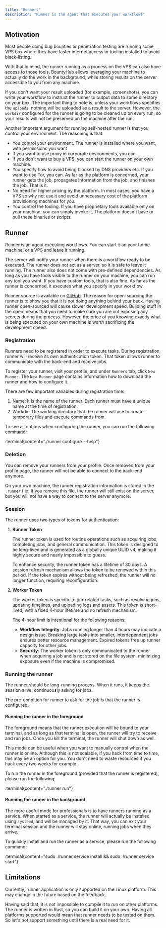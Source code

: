 ```yaml
---
title: "Runners"
description: "Runner is the agent that executes your workflows"
---
```


## Motivation

Most people doing bug bounties or penetration testing are running some VPS box where they have faster internet access or tooling installed to avoid black-listing.

With that in mind, the runner running as a process on the VPS can also have access to those tools. BountyHub allows leveraging your machine to actually do the work in the background, while storing results on the server accessible to you from any machine.

If you don't want your result uploaded (for example, screenshots), you can write your workflow to instruct the runner to output data to some directory on your box.
The important thing to note is, unless your workflows specifies the `uploads`, nothing will be uploaded as a result to the server. However, the `workdir` configured for the runner is going to be cleaned up on every run, so your results will not be preserved on the machine after the run.

Another important argument for running self-hosted runner is that you control your environment. The reasoning is that:
- You control your environment. The runner is installed where you want, with permissions you want
- If you want to use proxy in corporate environments, you can.
- If you don't want to buy a VPS, you can start the runner on your own machine.
- You specify how to avoid being blocked by DNS providers etc. If you want to use Tor, you can. As far as the platform is concerned, your runner gets the job, propagates information from the job, and finishes the job. That is it.
- No need for higher pricing by the platform. In most cases, you have a VPS so why not use it and avoid unnecessary cost of
the platform provisioning machines for you.
- You control the tooling. If you have proprietary tools available only on your machine, you can simply invoke it. The platform doesn't have to pull these binaries or scripts.

## Runner

Runner is an agent executing workflows. You can start it on your home machine, or a VPS and leave it running.

The server will notify your runner when there is a workflow ready to be executed. The runner does not act as a server,
so it is safe to leave it running. The runner also does not come with pre-defined dependencies. As long as you have tools visible to the runner on your machine, you can run any tool you want. If you have custom tools, that is also fine. As far as the runner is concerned, it executes what you specify in your workflow.

Runner source is available on [GitHub](https://github.com/bountyhub-org/runner). The reason for open-sourcing the runner is to
show you that it is not doing anything behind your back. Having runner open-sourced will cause slower development speed.
Building stuff in the open means that you need to make sure you are not exposing any secrets during the process. However,
the price of you knowing exactly what is being executed on your own machine is worth sacrificing the development speed.

### Registration

Runners need to be registered in order to execute tasks. During registration, runner will receive its own authentication token. That token allows runner to communicate with the back-end and receive jobs.

To register your runner, visit your profile, and under `Runners` tab, click `New Runner`. The `New Runner` page
contains information how to download the runner and how to configure it.

There are few important variables during registration time:
1. Name: It is the name of the runner. Each runner must have a unique name at the time of registration.
2. Workdir: The working directory that the runner will use to create temporary files and execute commands from.

To see all options when configuring the runner, you can run the following command:

:terminal{content="./runner configure --help"}

### Deletion

You can remove your runners from your profile. Once removed from your profile page, the runner will not be able to connect to the back-end anymore. 

On your own machine, the runner registration information is stored in the `.runner` file. If you remove this file, the runner will still exist on the server, but you will not have a way to connect to the server anymore.

### Session

The runner uses two types of tokens for authentication:
1. **Runner Token**
    
    The runner token is used for routine operations such as acquiring jobs, completing jobs, and general communication. This token is designed to be long-lived and is generated as a globally unique UUID v4, making it highly secure and nearly impossible to guess.

    To enhance security, the runner token has a lifetime of 30 days. A session refresh mechanism allows the token to be renewed within this period. If the token expires without being refreshed, the runner will no longer function, requiring reconfiguration.

2. **Worker Token**
    
    The worker token is specific to job-related tasks, such as resolving jobs, updating timelines, and uploading logs and assets. This token is short-lived, with a fixed 4-hour lifetime and no refresh mechanism.

    The 4-hour limit is intentional for the following reasons:
    - **Workflow Integrity**: Jobs running longer than 4 hours may indicate a design issue. Breaking large tasks into smaller, interdependent jobs ensures better resource management. Expired tokens free up runner capacity for other jobs.
    - **Security**: The worker token is only communicated to the runner when acquiring a job and is not stored on the file system, minimizing exposure even if the machine is compromised.

### Running the runner

The runner should be long-running process. When it runs, it keeps the session alive, continuously asking for jobs.

The pre-condition for runner to ask for the job is that the runner is configured.

#### Running the runner in the foreground

The foreground means that the runner execution will be bound to your terminal, and as long as that terminal is open, the runner will try to receive and run jobs. Once you kill the terminal, the runner will shut down as well.

This mode can be useful when you want to manually control when the runner is online. Although this is not scalable, if you hack from time to time, this may be an option for you. You don't need to waste resources if you hack every two weeks for example.

To run the runner in the foreground (provided that the runner is registered), please run the following:

:terminal{content="./runner run"}

#### Running the runner in the background

The more useful mode for professionals is to have runners running as a service. When started as a service, the runner will actually be installed using `systemd`, and will be managed by it. That way, you can exit your terminal session and the runner will stay online, running jobs when they arrive. 

To quickly install and run the runner as a service, please run the following command:

:terminal{content="sudo ./runner service install && sudo ./runner service start"}

## Limitations

Currently, runner application is only supported on the Linux platform. This may change in the future based on the feedback.

Having said that, it is not impossible to compile it to run on other platforms. The runner is written in Rust, so you can
build it on your own. Having all platforms supported would mean that runner needs to be tested on them. So let's not
support something until there is a real need for it.
